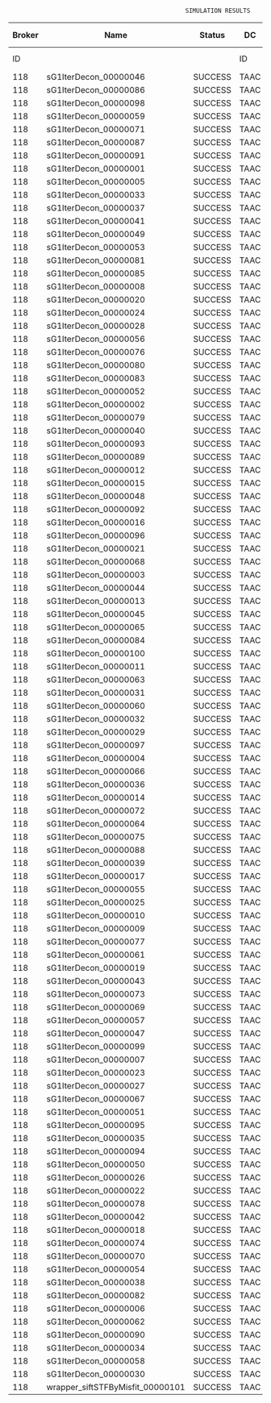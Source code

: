 

                                                     SIMULATION RESULTS

|Broker|         Name         | Status|  DC  |Host|Host PEs |VM|   VM PEs|   VM MIPS|ActivityLen|StartTime|FinishTime|ExecTime
|------|----------------------|-------|------|----|---------|--|---------|----------|-----------|---------|----------|--------
|    ID|                      |       |    ID|  ID|CPU cores|ID|CPU cores|        MI|         MI|  Seconds|   Seconds| Seconds
|   118| sG1IterDecon_00000046|SUCCESS|  TAAC|   0|       12|473|        2|    1000.0|      56150| 135260.2|  135963.3|   703.2
|   118| sG1IterDecon_00000086|SUCCESS|  TAAC|   0|       12|473|        2|    1000.0|      56150| 135260.2|  135963.3|   703.2
|   118| sG1IterDecon_00000098|SUCCESS|  TAAC|   0|       12|473|        2|    1000.0|      56150| 135260.2|  135963.3|   703.2
|   118| sG1IterDecon_00000059|SUCCESS|  TAAC|   1|       12|474|        2|    1000.0|      56150| 135260.2|  135963.3|   703.2
|   118| sG1IterDecon_00000071|SUCCESS|  TAAC|   1|       12|474|        2|    1000.0|      56150| 135260.2|  135963.3|   703.2
|   118| sG1IterDecon_00000087|SUCCESS|  TAAC|   1|       12|474|        2|    1000.0|      56150| 135260.2|  135963.3|   703.2
|   118| sG1IterDecon_00000091|SUCCESS|  TAAC|   1|       12|474|        2|    1000.0|      56150| 135260.2|  135963.3|   703.2
|   118| sG1IterDecon_00000001|SUCCESS|  TAAC|   2|       12|472|        2|    1000.0|      56150| 135260.2|  135963.3|   703.2
|   118| sG1IterDecon_00000005|SUCCESS|  TAAC|   2|       12|472|        2|    1000.0|      56150| 135260.2|  135963.3|   703.2
|   118| sG1IterDecon_00000033|SUCCESS|  TAAC|   2|       12|472|        2|    1000.0|      56150| 135260.2|  135963.3|   703.2
|   118| sG1IterDecon_00000037|SUCCESS|  TAAC|   2|       12|472|        2|    1000.0|      56150| 135260.2|  135963.3|   703.2
|   118| sG1IterDecon_00000041|SUCCESS|  TAAC|   2|       12|472|        2|    1000.0|      56150| 135260.2|  135963.3|   703.2
|   118| sG1IterDecon_00000049|SUCCESS|  TAAC|   2|       12|472|        2|    1000.0|      56150| 135260.2|  135963.3|   703.2
|   118| sG1IterDecon_00000053|SUCCESS|  TAAC|   2|       12|472|        2|    1000.0|      56150| 135260.2|  135963.3|   703.2
|   118| sG1IterDecon_00000081|SUCCESS|  TAAC|   2|       12|472|        2|    1000.0|      56150| 135260.2|  135963.3|   703.2
|   118| sG1IterDecon_00000085|SUCCESS|  TAAC|   2|       12|472|        2|    1000.0|      56150| 135260.2|  135963.3|   703.2
|   118| sG1IterDecon_00000008|SUCCESS|  TAAC|   2|       12|475|        2|    1000.0|      56150| 135260.2|  135963.3|   703.2
|   118| sG1IterDecon_00000020|SUCCESS|  TAAC|   2|       12|475|        2|    1000.0|      56150| 135260.2|  135963.3|   703.2
|   118| sG1IterDecon_00000024|SUCCESS|  TAAC|   2|       12|475|        2|    1000.0|      56150| 135260.2|  135963.3|   703.2
|   118| sG1IterDecon_00000028|SUCCESS|  TAAC|   2|       12|475|        2|    1000.0|      56150| 135260.2|  135963.3|   703.2
|   118| sG1IterDecon_00000056|SUCCESS|  TAAC|   2|       12|475|        2|    1000.0|      56150| 135260.2|  135963.3|   703.2
|   118| sG1IterDecon_00000076|SUCCESS|  TAAC|   2|       12|475|        2|    1000.0|      56150| 135260.2|  135963.3|   703.2
|   118| sG1IterDecon_00000080|SUCCESS|  TAAC|   2|       12|475|        2|    1000.0|      56150| 135260.2|  135963.3|   703.2
|   118| sG1IterDecon_00000083|SUCCESS|  TAAC|   1|       12|474|        2|    1000.0|      59381| 135260.2|  135997.4|   737.3
|   118| sG1IterDecon_00000052|SUCCESS|  TAAC|   2|       12|475|        2|    1000.0|      61375| 135260.2|  136010.5|   750.4
|   118| sG1IterDecon_00000002|SUCCESS|  TAAC|   0|       12|473|        2|    1000.0|      60450| 135260.2|  136011.3|   751.1
|   118| sG1IterDecon_00000079|SUCCESS|  TAAC|   1|       12|474|        2|    1000.0|      83667| 135260.2|  136240.5|   980.4
|   118| sG1IterDecon_00000040|SUCCESS|  TAAC|   2|       12|475|        2|    1000.0|      91200| 135260.2|  136265.7|  1005.6
|   118| sG1IterDecon_00000093|SUCCESS|  TAAC|   2|       12|472|        2|    1000.0|      96311| 135260.2|  136285.0|  1024.9
|   118| sG1IterDecon_00000089|SUCCESS|  TAAC|   2|       12|472|        2|    1000.0|     115702| 135260.2|  136430.9|  1170.8
|   118| sG1IterDecon_00000012|SUCCESS|  TAAC|   2|       12|475|        2|    1000.0|     117306| 135260.2|  136475.0|  1214.8
|   118| sG1IterDecon_00000015|SUCCESS|  TAAC|   1|       12|474|        2|    1000.0|     115126| 135260.2|  136540.7|  1280.5
|   118| sG1IterDecon_00000048|SUCCESS|  TAAC|   2|       12|475|        2|    1000.0|     131219| 135260.2|  136579.7|  1319.5
|   118| sG1IterDecon_00000092|SUCCESS|  TAAC|   2|       12|475|        2|    1000.0|     135995| 135260.2|  136613.3|  1353.2
|   118| sG1IterDecon_00000016|SUCCESS|  TAAC|   2|       12|475|        2|    1000.0|     144034| 135260.2|  136665.9|  1405.8
|   118| sG1IterDecon_00000096|SUCCESS|  TAAC|   2|       12|475|        2|    1000.0|     146964| 135260.2|  136683.6|  1423.4
|   118| sG1IterDecon_00000021|SUCCESS|  TAAC|   2|       12|472|        2|    1000.0|     156382| 135260.2|  136717.7|  1457.5
|   118| sG1IterDecon_00000068|SUCCESS|  TAAC|   2|       12|475|        2|    1000.0|     162933| 135260.2|  136771.9|  1511.8
|   118| sG1IterDecon_00000003|SUCCESS|  TAAC|   1|       12|474|        2|    1000.0|     143490| 135260.2|  136796.4|  1536.3
|   118| sG1IterDecon_00000044|SUCCESS|  TAAC|   2|       12|475|        2|    1000.0|     168756| 135260.2|  136801.1|  1540.9
|   118| sG1IterDecon_00000013|SUCCESS|  TAAC|   2|       12|472|        2|    1000.0|     173487| 135260.2|  136829.7|  1569.6
|   118| sG1IterDecon_00000045|SUCCESS|  TAAC|   2|       12|472|        2|    1000.0|     193935| 135260.2|  136953.0|  1692.8
|   118| sG1IterDecon_00000065|SUCCESS|  TAAC|   2|       12|472|        2|    1000.0|     195345| 135260.2|  136960.8|  1700.7
|   118| sG1IterDecon_00000084|SUCCESS|  TAAC|   2|       12|475|        2|    1000.0|     231134| 135260.2|  137082.3|  1822.1
|   118| sG1IterDecon_00000100|SUCCESS|  TAAC|   2|       12|475|        2|    1000.0|     237950| 135260.2|  137109.6|  1849.4
|   118| sG1IterDecon_00000011|SUCCESS|  TAAC|   1|       12|474|        2|    1000.0|     182930| 135260.2|  137134.2|  1874.1
|   118| sG1IterDecon_00000063|SUCCESS|  TAAC|   1|       12|474|        2|    1000.0|     188230| 135260.2|  137176.6|  1916.4
|   118| sG1IterDecon_00000031|SUCCESS|  TAAC|   1|       12|474|        2|    1000.0|     190673| 135260.2|  137195.1|  1934.9
|   118| sG1IterDecon_00000060|SUCCESS|  TAAC|   2|       12|475|        2|    1000.0|     265578| 135260.2|  137206.5|  1946.4
|   118| sG1IterDecon_00000032|SUCCESS|  TAAC|   2|       12|475|        2|    1000.0|     270491| 135260.2|  137221.4|  1961.2
|   118| sG1IterDecon_00000029|SUCCESS|  TAAC|   2|       12|472|        2|    1000.0|     252025| 135260.2|  137244.5|  1984.3
|   118| sG1IterDecon_00000097|SUCCESS|  TAAC|   2|       12|472|        2|    1000.0|     274532| 135260.2|  137345.9|  2085.8
|   118| sG1IterDecon_00000004|SUCCESS|  TAAC|   2|       12|475|        2|    1000.0|     334964| 135260.2|  137382.5|  2122.4
|   118| sG1IterDecon_00000066|SUCCESS|  TAAC|   0|       12|473|        2|    1000.0|     190704| 135260.2|  137384.1|  2124.0
|   118| sG1IterDecon_00000036|SUCCESS|  TAAC|   2|       12|475|        2|    1000.0|     337139| 135260.2|  137386.9|  2126.7
|   118| sG1IterDecon_00000014|SUCCESS|  TAAC|   0|       12|473|        2|    1000.0|     197394| 135260.2|  137451.1|  2191.0
|   118| sG1IterDecon_00000072|SUCCESS|  TAAC|   2|       12|475|        2|    1000.0|     387256| 135260.2|  137462.3|  2202.1
|   118| sG1IterDecon_00000064|SUCCESS|  TAAC|   2|       12|475|        2|    1000.0|     394582| 135260.2|  137469.6|  2209.5
|   118| sG1IterDecon_00000075|SUCCESS|  TAAC|   1|       12|474|        2|    1000.0|     234888| 135260.2|  137506.8|  2246.6
|   118| sG1IterDecon_00000088|SUCCESS|  TAAC|   2|       12|475|        2|    1000.0|     467079| 135260.2|  137542.0|  2281.9
|   118| sG1IterDecon_00000039|SUCCESS|  TAAC|   1|       12|474|        2|    1000.0|     244204| 135260.2|  137567.7|  2307.6
|   118| sG1IterDecon_00000017|SUCCESS|  TAAC|   2|       12|472|        2|    1000.0|     341331| 135260.2|  137613.3|  2353.2
|   118| sG1IterDecon_00000055|SUCCESS|  TAAC|   1|       12|474|        2|    1000.0|     255737| 135260.2|  137637.3|  2377.1
|   118| sG1IterDecon_00000025|SUCCESS|  TAAC|   2|       12|472|        2|    1000.0|     358800| 135260.2|  137674.7|  2414.5
|   118| sG1IterDecon_00000010|SUCCESS|  TAAC|   0|       12|473|        2|    1000.0|     225339| 135260.2|  137717.7|  2457.5
|   118| sG1IterDecon_00000009|SUCCESS|  TAAC|   2|       12|472|        2|    1000.0|     391043| 135260.2|  137771.5|  2511.4
|   118| sG1IterDecon_00000077|SUCCESS|  TAAC|   2|       12|472|        2|    1000.0|     424669| 135260.2|  137855.5|  2595.4
|   118| sG1IterDecon_00000061|SUCCESS|  TAAC|   2|       12|472|        2|    1000.0|     449668| 135260.2|  137905.6|  2645.5
|   118| sG1IterDecon_00000019|SUCCESS|  TAAC|   1|       12|474|        2|    1000.0|     310565| 135260.2|  137940.4|  2680.2
|   118| sG1IterDecon_00000043|SUCCESS|  TAAC|   1|       12|474|        2|    1000.0|     315524| 135260.2|  137965.3|  2705.1
|   118| sG1IterDecon_00000073|SUCCESS|  TAAC|   2|       12|472|        2|    1000.0|     514833| 135260.2|  138003.5|  2743.3
|   118| sG1IterDecon_00000069|SUCCESS|  TAAC|   2|       12|472|        2|    1000.0|     517533| 135260.2|  138006.2|  2746.1
|   118| sG1IterDecon_00000057|SUCCESS|  TAAC|   2|       12|472|        2|    1000.0|     548071| 135260.2|  138036.7|  2776.5
|   118| sG1IterDecon_00000047|SUCCESS|  TAAC|   1|       12|474|        2|    1000.0|     378587| 135260.2|  138249.4|  2989.3
|   118| sG1IterDecon_00000099|SUCCESS|  TAAC|   1|       12|474|        2|    1000.0|     388369| 135260.2|  138288.7|  3028.5
|   118| sG1IterDecon_00000007|SUCCESS|  TAAC|   1|       12|474|        2|    1000.0|     417184| 135260.2|  138389.8|  3129.6
|   118| sG1IterDecon_00000023|SUCCESS|  TAAC|   1|       12|474|        2|    1000.0|     440432| 135260.2|  138459.6|  3199.5
|   118| sG1IterDecon_00000027|SUCCESS|  TAAC|   1|       12|474|        2|    1000.0|     452997| 135260.2|  138491.1|  3230.9
|   118| sG1IterDecon_00000067|SUCCESS|  TAAC|   1|       12|474|        2|    1000.0|     473732| 135260.2|  138532.6|  3272.4
|   118| sG1IterDecon_00000051|SUCCESS|  TAAC|   1|       12|474|        2|    1000.0|     478427| 135260.2|  138539.6|  3279.5
|   118| sG1IterDecon_00000095|SUCCESS|  TAAC|   1|       12|474|        2|    1000.0|     485151| 135260.2|  138546.4|  3286.3
|   118| sG1IterDecon_00000035|SUCCESS|  TAAC|   1|       12|474|        2|    1000.0|     493480| 135260.2|  138554.6|  3294.5
|   118| sG1IterDecon_00000094|SUCCESS|  TAAC|   0|       12|473|        2|    1000.0|     318396| 135260.2|  138556.6|  3296.5
|   118| sG1IterDecon_00000050|SUCCESS|  TAAC|   0|       12|473|        2|    1000.0|     318735| 135260.2|  138559.5|  3299.4
|   118| sG1IterDecon_00000026|SUCCESS|  TAAC|   0|       12|473|        2|    1000.0|     322630| 135260.2|  138590.8|  3330.6
|   118| sG1IterDecon_00000022|SUCCESS|  TAAC|   0|       12|473|        2|    1000.0|     357190| 135260.2|  138850.7|  3590.5
|   118| sG1IterDecon_00000078|SUCCESS|  TAAC|   0|       12|473|        2|    1000.0|     360476| 135260.2|  138873.9|  3613.7
|   118| sG1IterDecon_00000042|SUCCESS|  TAAC|   0|       12|473|        2|    1000.0|     368699| 135260.2|  138927.7|  3667.5
|   118| sG1IterDecon_00000018|SUCCESS|  TAAC|   0|       12|473|        2|    1000.0|     414263| 135260.2|  139202.2|  3942.1
|   118| sG1IterDecon_00000074|SUCCESS|  TAAC|   0|       12|473|        2|    1000.0|     424552| 135260.2|  139259.1|  3998.9
|   118| sG1IterDecon_00000070|SUCCESS|  TAAC|   0|       12|473|        2|    1000.0|     448310| 135260.2|  139378.1|  4117.9
|   118| sG1IterDecon_00000054|SUCCESS|  TAAC|   0|       12|473|        2|    1000.0|     450508| 135260.2|  139388.0|  4127.9
|   118| sG1IterDecon_00000038|SUCCESS|  TAAC|   0|       12|473|        2|    1000.0|     477933| 135260.2|  139497.7|  4237.6
|   118| sG1IterDecon_00000082|SUCCESS|  TAAC|   0|       12|473|        2|    1000.0|     479541| 135260.2|  139503.4|  4243.3
|   118| sG1IterDecon_00000006|SUCCESS|  TAAC|   0|       12|473|        2|    1000.0|     495411| 135260.2|  139551.1|  4290.9
|   118| sG1IterDecon_00000062|SUCCESS|  TAAC|   0|       12|473|        2|    1000.0|     512294| 135260.2|  139593.3|  4333.2
|   118| sG1IterDecon_00000090|SUCCESS|  TAAC|   0|       12|473|        2|    1000.0|     525791| 135260.2|  139620.3|  4360.1
|   118| sG1IterDecon_00000034|SUCCESS|  TAAC|   0|       12|473|        2|    1000.0|     550026| 135260.2|  139656.7|  4396.6
|   118| sG1IterDecon_00000058|SUCCESS|  TAAC|   0|       12|473|        2|    1000.0|     559233| 135260.2|  139666.0|  4405.8
|   118| sG1IterDecon_00000030|SUCCESS|  TAAC|   0|       12|473|        2|    1000.0|     560188| 135260.2|  139666.9|  4406.8
|   118|wrapper_siftSTFByMisfit_00000101|SUCCESS|  TAAC|   2|       12|472|        2|    1000.0|      13510| 139666.9|  139680.5|    13.6


